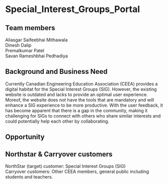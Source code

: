 # Special_Interest_Groups_Portal

## Team members
Aliasgar Saifeebhai Mithawala<br> 
Dinesh Dalip<br>
Premalkumar Patel<br>
Savan Rameshbhai Pedhadiya

## Background and Business Need

Currently Canadian Engineering Education Association (CEEA) provides a digital habitat for the Special Interest Groups (SIG). However, the existing website is outdated and lacks to provide an optimal user experience. Moreof, the website does not have the tools that are mandatory and will enhance a SIG experience to be more productive. With the user feedback, it has become apparent that there is a gap in the community, making it challenging for SIGs to connect with others who share similar interests and could potentially help each other by collaborating.

## Opportunity


## Northstar & Carryover customers
NorthStar (target) customer: Special Interest Groups (SIG)<br>
Carryover customers: Other CEEA members, general public including students and teachers.


